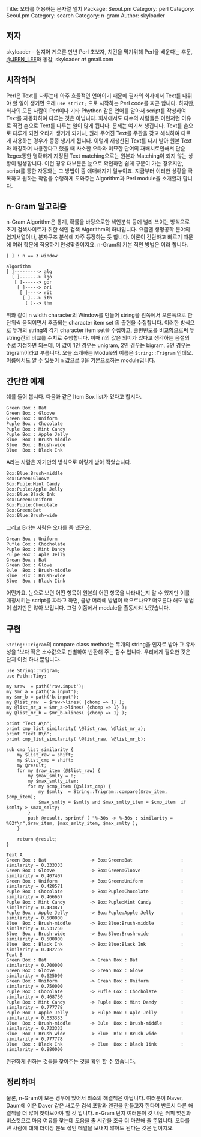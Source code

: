 Title: 오타를 허용하는 문자열 일치
Package: Seoul.pm
Category: perl
Category: Seoul.pm
Category: search
Category: n-gram
Author: skyloader

저자
-----

skyloader - 심지어 게으른 만년 Perl 초보자, 치킨을 먹기위해 Perl을 배운다는 후문,
[@JEEN_LEE][twitter-jeen_lee]와 동갑, skyloader _at_ gmail.com


시작하며
---------

Perl은 Text를 다루는데 아주 효율적인 언어이기 때문에
필자의 회사에서 Text를 다뤄야 할 일이 생기면 으레 `use strict;` 으로 시작하는 Perl code를 짜곤 합니다.
하지만, 회사의 모든 사람이 Perl이나 기타 Phython 같은 언어를 알아서 script를 작성하여 Text를 자동화하여 다루는 것은 아닙니다.
회사에서도 다수의 사람들은 이런저런 이유로 직접 손으로 Text를 다루는 일이 많게 됩니다.
문제는 여기서 생깁니다.
Text를 손으로 다루게 되면 오타가 생기게 되거나, 원래 주어진 Text를 주관을 갖고 해석하여 다르게 사용하는 경우가 종종 생기게 됩니다.
이렇게 재생산된 Text를 다시 받아 원본 Text와 매칭하며 사용한다고 했을 때
사소한 오타와 미묘한 단어의 재배치로인해서 단순 Regex통한 명확하게 지정된 Text matching으로는 원본과 Matching이 되지 않는 상황이 발생합니다.
이런 경우 대부분은 눈으로 확인하면 쉽게 구분이 가는 경우지만, script를 통한 자동화는 그 방법이 좀 애매해지기 일쑤이죠.
지금부터 이러한 상황을 극복하고 원하는 작업을 수행하게 도와주는 Algorithm과 Perl module을 소개할까 합니다.


n-Gram 알고리즘
----------------

n-Gram Algorithm은 통계, 확률을 바탕으로한 색인분석 등에 널리 쓰이는 방식으로
초기 검색사이트가 취한 색인 검색 Algorithm의 하나입니다.
요즘엔 생명공학 분야의 염기서열이나, 분자구조 분석에 자주 등장하는 듯 합니다.
이론이 간단하고 빠르기 때문에 여러 학문에 적용하기 안성맞춤이지요.
n-Gram의 기본 적인 방법은 이러 합니다.

```
[ ] : n == 3 window

algorithm
[ ]---------> alg
  [ ]-------> lgo
   [ ]------> gor
    [ ]-----> ori
     [ ]----> rit
      [ ]---> ith
       [ ]--> thm
```

위와 같이 n width character의 Window를 만들어 string을 왼쪽에서 오른쪽으로 한 단위씩 움직이면서 추출되는 character item set 의 출현을 수집합니다.
이러한 방식으로 두개의 string의 각기 character item set을 수집하고, 출현빈도를 비교함으로써 두 string간의 비교를 수치로 수행합니다.
이때 n의 값은 의미가 있다고 생각하는 음절의 수로 지정하면 되는데, 이 값이 1인 경우는 unigram, 2인 경우는 bigram, 3인 경우는 trigram이라고 부릅니다.
오늘 소개하는 Module의 이름은 `String::Trigram` 인데요. 이름에서도 알 수 있듯이 n 값으로 3을 기본으로하는 module입니다.


간단한 예제
------------

예를 들어 봅시다.
다음과 같은 Item Box list가 있다고 합시다.

```
Green Box : Bat
Green Box : Gloove
Green Box : Uniform
Puple Box : Chocolate
Puple Box : Mint Candy
Puple Box : Apple Jelly
Blue  Box : Brush-middle
Blue  Box : Brush-wide
Blue  Box : Black Ink
```

A라는 사람은 자기만의 방식으로 이렇게 받아 적었습니다.

```
Box:Blue:Brush-middle
Box:Green:Gloove
Box:Puple:Mint Candy
Box:Puple:Apple Jelly
Box:Blue:Black Ink
Box:Green:Uniform
Box:Puple:Chocolate
Box:Green:Bat
Box:Blue:Brush-wide
```

그리고 B라는 사람은 오타를 좀 냈군요.

```
Grean Box : Uniform
Pufle Cox : Chocholate
Puple Box : Mint Dandy
Pulpe Box : Aple Jelly
Grean Box : Bat
Grean Box : Glove
Bule  Box : Brush-middle
Blue  Bix : Brush-wide
Blue  Box : Black Iink
```

어떤가요. 눈으로 보면 어떤 항목이 원본의 어떤 항목을 나타내는지 알 수 있지만
이를 매칭시키는 script를 짜라고 하면, 금방 머리에 방법이 떠오르나요?
떠오른다 해도 방법이 쉽지만은 않아 보입니다.
그럼 이쯤에서 module을 출동시켜 보겠습니다.


구현
-----

`String::Trigram`의 compare class method는 두개의 string을 인자로 받아 그 유사성을 1보다 작은 소수값으로 판별하여 반환해 주는 함수 입니다.
우리에게 필요한 것은 단지 이것 하나 뿐입니다.

```
use String::Trigram;
use Path::Tiny;

my $raw  = path('raw.input');
my $mr_a = path('a.input');
my $mr_b = path('b.input');
my @list_raw  = $raw->lines( {chomp => 1} );
my @list_mr_a = $mr_a->lines( {chomp => 1} );
my @list_mr_b = $mr_b->lines( {chomp => 1} );

print "Text A\n";
print cmp_list_similarity( \@list_raw, \@list_mr_a);
print "Text B\n";
print cmp_list_similarity( \@list_raw, \@list_mr_b);

sub cmp_list_similarity {
    my $list_raw = shift;
    my $list_cmp = shift;
    my @result;
    for my $raw_item (@$list_raw) {
        my $max_smlty = 0;
        my $max_smlty_item;
        for my $cmp_item (@$list_cmp) {
            my $smlty  = String::Trigram::compare($raw_item, $cmp_item);
            $max_smlty = $smlty and $max_smlty_item = $cmp_item  if $smlty > $max_smlty;
        }
        push @result, sprintf ( "%-30s -> %-30s : similarity = %02f\n",$raw_item, $max_smlty_item, $max_smlty );
    }

    return @result;
}
```

```
Text A
Green Box : Bat                -> Box:Green:Bat                  : similarity = 0.333333
Green Box : Gloove             -> Box:Green:Gloove               : similarity = 0.407407
Green Box : Uniform            -> Box:Green:Uniform              : similarity = 0.428571
Puple Box : Chocolate          -> Box:Puple:Chocolate            : similarity = 0.466667
Puple Box : Mint Candy         -> Box:Puple:Mint Candy           : similarity = 0.483871
Puple Box : Apple Jelly        -> Box:Puple:Apple Jelly          : similarity = 0.500000
Blue  Box : Brush-middle       -> Box:Blue:Brush-middle          : similarity = 0.531250
Blue  Box : Brush-wide         -> Box:Blue:Brush-wide            : similarity = 0.500000
Blue  Box : Black Ink          -> Box:Blue:Black Ink             : similarity = 0.482759
Text B
Green Box : Bat                -> Grean Box : Bat                : similarity = 0.700000
Green Box : Gloove             -> Grean Box : Glove              : similarity = 0.625000
Green Box : Uniform            -> Grean Box : Uniform            : similarity = 0.750000
Puple Box : Chocolate          -> Pufle Cox : Chocholate         : similarity = 0.468750
Puple Box : Mint Candy         -> Puple Box : Mint Dandy         : similarity = 0.777778
Puple Box : Apple Jelly        -> Pulpe Box : Aple Jelly         : similarity = 0.633333
Blue  Box : Brush-middle       -> Bule  Box : Brush-middle       : similarity = 0.733333
Blue  Box : Brush-wide         -> Blue  Bix : Brush-wide         : similarity = 0.777778
Blue  Box : Black Ink          -> Blue  Box : Black Iink         : similarity = 0.880000
```

완전하게 원하는 것들을 찾아주는 것을 확인 할 수 있습니다.


정리하며
---------

물론, n-Gram이 모든 경우에 있어서 최소의 해결책은 아닙니다.
여러분이 Naver, Daum에 이은 Daver 같은 새로운 검색 포탈과 엔진을 만들고자 한다며
반드시 다른 해결책을 더 많이 찾아보아야 할 것 입니다.
n-Gram 단지 여러분이 갓 내린 커피 몇잔과 비스켓으로 마음 여유를 찾는데 도움을 줄 시간을 조금 더 마련해 줄 뿐입니다.
오타를 낸 사람에 대해 더이상 분노 섞인 메일을 보내지 않아도 된다는 것은 덤이지요.


[twitter-jeen_lee]:        http://twitter.com/JEEN_LEE
